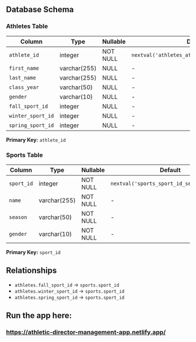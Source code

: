 ## Database Schema

### Athletes Table

| Column | Type | Nullable | Default |
|--------|------|----------|---------|
| `athlete_id` | integer | NOT NULL | `nextval('athletes_athlete_id_seq'::regclass)` |
| `first_name` | varchar(255) | NULL | - |
| `last_name` | varchar(255) | NULL | - |
| `class_year` | varchar(50) | NULL | - |
| `gender` | varchar(10) | NULL | - |
| `fall_sport_id` | integer | NULL | - |
| `winter_sport_id` | integer | NULL | - |
| `spring_sport_id` | integer | NULL | - |

**Primary Key:** `athlete_id`

### Sports Table

| Column | Type | Nullable | Default |
|--------|------|----------|---------|
| `sport_id` | integer | NOT NULL | `nextval('sports_sport_id_seq'::regclass)` |
| `name` | varchar(255) | NOT NULL | - |
| `season` | varchar(50) | NOT NULL | - |
| `gender` | varchar(10) | NOT NULL | - |

**Primary Key:** `sport_id`

## Relationships

- `athletes.fall_sport_id` → `sports.sport_id`
- `athletes.winter_sport_id` → `sports.sport_id`
- `athletes.spring_sport_id` → `sports.sport_id`

## Run the app here: 
### https://athletic-director-management-app.netlify.app/
